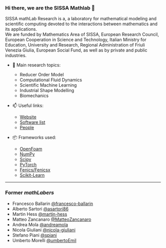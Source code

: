 ### Hi there, we are the SISSA Mathlab 👋

SISSA mathLab Research is a, a laboratory for mathematical modeling and scientific computing devoted to the interactions between mathematics and its applications.  
We are funded by Mathematics Area of SISSA, European Research Council, European Cooperation in Science and Technology, Italian Ministry for Education, University and Research,  Regional Administration of Friuli Venezia Giulia, European Social Fund, as well as by private and public industries.

- 🔭 Main research topics:
  - Reducer Order Model
  - Computational Fluid Dynamics
  - Scientific Machine Learning
  - Industrial Shape Modelling
  - Biomechanics

- 📫 Useful links:
  - [Website](https://mathlab.sissa.it/)
  - [Software list](https://mathlab.sissa.it/cse-software)
  - [People](https://mathlab.sissa.it/people)

- 📦 Frameworks used:
  - [OpenFoam](OpenFoam)
  - [NumPy](https://numpy.org/)
  - [Scipy](https://scipy.org/)
  - [PyTorch](https://pytorch.org/)
  - [Fenics/Fenicsx](https://fenicsproject.org/)
  - [Scikit-Learn](https://scikit-learn.org)

--------

### Former _mathLabers_
- Francesco Ballarin [@francesco-ballarin](https://github.com/francesco-ballarin)
- Alberto Sartori [@asartori86](https://github.com/asartori86)
- Martin Hess [@martin-hess](https://github.com/martin-hess)
- Matteo Zancanaro [@MatteoZancanaro](https://github.com/MatteoZancanaro)
- Andrea Mola [@andreamola](https://github.com/andreamola)
- Nicola Giuliani [@nicola-giuliani](https://github.com/nicola-giuliani)
- Stefano Piani [@spiani](https://github.com/spiani)
- Umberto Morelli [@umbertoEmil](https://github.com/umbertoEmil)
